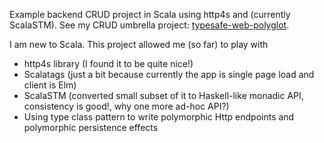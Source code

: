 Example backend CRUD project in Scala using http4s and (currently ScalaSTM).
See my CRUD umbrella project:  [typesafe-web-polyglot](https://github.com/rpeszek/typesafe-web-polyglot.git).

I am new to Scala.  This project allowed me (so far) to play with

* http4s library (I found it to be quite nice!)
* Scalatags (just a bit because currently the app is single page load and client is Elm)
* ScalaSTM (converted small subset of it to Haskell-like monadic API, consistency is good!, why one more ad-hoc API?)
* Using type class pattern to write polymorphic Http endpoints and polymorphic persistence effects
